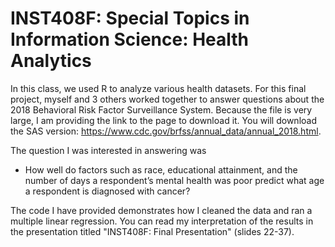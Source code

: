 # INST408F: Special Topics in Information Science: Health Analytics

In this class, we used R to analyze various health datasets. For this final project, myself and 3 others worked together to answer questions about the 2018 Behavioral Risk Factor Surveillance System. Because the file is very large, I am providing the link to the page to download it. You will download the SAS version: https://www.cdc.gov/brfss/annual_data/annual_2018.html.

The question I was interested in answering was
- How well do factors such as race, educational attainment, and the number of days a respondent’s mental health was poor predict what age a respondent is diagnosed with cancer?

The code I have provided demonstrates how I cleaned the data and ran a multiple linear regression. You can read my interpretation of the results in the presentation titled "INST408F: Final Presentation" (slides 22-37).
